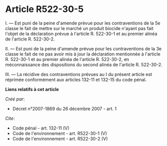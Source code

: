 # Article R522-30-5

I. ― Est puni de la peine d'amende prévue pour les contraventions de la 5e classe le fait de mettre sur le marché un produit
biocide n'ayant pas fait l'objet de la déclaration prévue à l'article R. 522-30-1 et au premier alinéa de l'article R.
522-30-2. 

II. ― Est puni de la peine d'amende prévue pour les contraventions de la 3e classe le fait de ne pas avoir mis à jour la
déclaration mentionnée à l'article R. 522-30-1 et au premier alinéa de l'article R. 522-30-2, en méconnaissance des
dispositions du second alinéa de l'article R. 522-30-2. 

III. ― La récidive des contraventions prévues au I du présent article est réprimée conformément aux articles 132-11 et 132-15
du code pénal.

**Liens relatifs à cet article**

_Créé par_:

  - Décret n°2007-1869 du 26 décembre 2007 - art. 1

_Cite_:

  - Code pénal - art. 132-11 (V)
  - Code de l'environnement - art. R522-30-1 (V)
  - Code de l'environnement - art. R522-30-2 (V)
